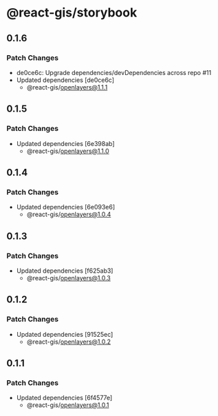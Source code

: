 # @react-gis/storybook

## 0.1.6

### Patch Changes

- de0ce6c: Upgrade dependencies/devDependencies across repo #11
- Updated dependencies [de0ce6c]
  - @react-gis/openlayers@1.1.1

## 0.1.5

### Patch Changes

- Updated dependencies [6e398ab]
  - @react-gis/openlayers@1.1.0

## 0.1.4

### Patch Changes

- Updated dependencies [6e093e6]
  - @react-gis/openlayers@1.0.4

## 0.1.3

### Patch Changes

- Updated dependencies [f625ab3]
  - @react-gis/openlayers@1.0.3

## 0.1.2

### Patch Changes

- Updated dependencies [91525ec]
  - @react-gis/openlayers@1.0.2

## 0.1.1

### Patch Changes

- Updated dependencies [6f4577e]
  - @react-gis/openlayers@1.0.1
